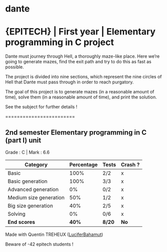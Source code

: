 # dante
# {EPITECH} | First year | Elementary programming in C project

Dante must journey through Hell, a thoroughly maze-like place. Here we’re going to generate mazes, find
the exit path and try to do this as fast as possible.

The project is divided into nine sections, which represent the nine circles of Hell that Dante must pass
through in order to reach purgatory.

The goal of this project is to generate mazes (in a reasonable amount of time), solve them (in a reasonable
amount of time), and print the solution.

See the subject for further details !

========================

## 2nd semester Elementary programming in C (part I) unit

Grade : C | Mark : 6.6

| Category               | Percentage | Tests    | Crash ? |
|------------------------|------------|----------|---------|
| Basic                  | 100%       | 2/2      | x       |
| Basic generation       | 100%       | 3/3      | x       |
| Advanced generation    | 0%         | 0/2      | x       |
| Medium size generation | 50%        | 1/2      | x       |
| Big size generation    | 40%        | 2/5      | x       |
| Solving                | 0%         | 0/6      | x       |
| **End scores**         | **40%**    | **8/20** | **No**  |
  
Made with Quentin TREHEUX ([LuciferBahamut](https://github.com/LuciferBahamut))

Beware of -42 epitech students !
